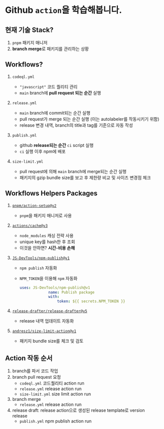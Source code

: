 # Github `action`을 학습해봅니다.

## 현재 기술 Stack?

1. `pnpm` 패키지 매니저
2. **branch merge**로 패키지를 관리하는 상황

## Workflows?

1. `codeql.yml`

    - `"javascript"` 코드 퀄리티 관리
    - `main` branch에 **pull request 되는 순간** 실행

2. `release.yml`

    - `main` branch에 commit되는 순간 실행
    - pull request가 merge 되는 순간 실행 (이는 autolabeler를 작동시키기 위함)
    - release 변경 내역, branch의 title과 tag를 기준으로 자동 작성

3. `publish.yml`

    - github **release되는 순간** `ci` script 실행
    - `ci` 실행 이후 npm에 배포

4. `size-limit.yml`

    - pull request에 의해 `main` branch에 merge되는 순간 실행
    - 패키지의 gzip bundle size를 보고 후 제한량 비교 및 사이즈 변경점 체크

## Workflows Helpers Packages

1. [`pnpm/action-setup@v2`](https://github.com/pnpm/action-setup)

    - `pnpm`을 패키지 매니저로 사용

2. [`actions/cache@v3`](https://github.com/actions/cache)

    - `node_modules` 캐싱 전략 사용
    - unique key를 hash한 후 조회
    - 이것을 안하면? **시간-비용 손해**

3. [`JS-DevTools/npm-publish@v1`](https://github.com/JS-DevTools/npm-publish)

    - `npm publish` 자동화

    - `NPM_TOKEN`을 이용해 `npm` 자동화
        ```yml
        uses: JS-DevTools/npm-publish@v1
                     name: Publish package
                     with:
                         token: ${{ secrets.NPM_TOKEN }}
        ```

4. [`release-drafter/release-drafter@v5`](https://github.com/release-drafter/release-drafter)

    - release 내역 업데이트 자동화

5. [`andresz1/size-limit-action@v1`](https://github.com/andresz1/size-limit-action)

    - 패키지 bundle size를 체크 및 검토

## Action 작동 순서

1. branch를 파서 코드 작업
2. branch pull request 요청
    - `codeql.yml` 코드퀄리티 action run
    - `release.yml` release action run
    - `size-limit.yml` size limit action run
3. branch merge
    - `release.yml` release action run
4. release draft: release action으로 생성된 release template로 version release
    - `publish.yml` npm publish action run
